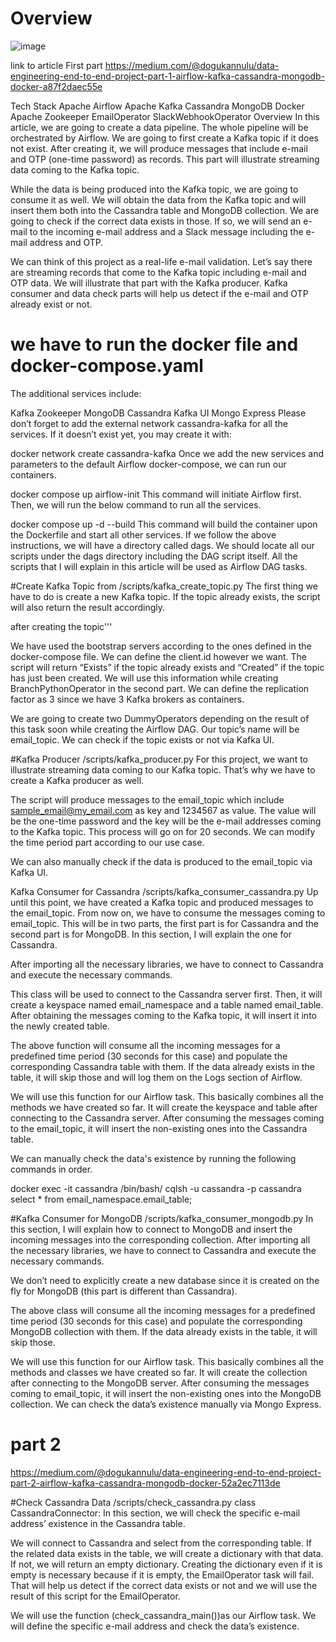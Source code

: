 # Overview

![image](https://github.com/dogukannulu/airflow_kafka_cassandra_mongodb/assets/91257958/b5ffd185-e046-43cc-ace6-cb7c4069d95f)

link to article First part
https://medium.com/@dogukannulu/data-engineering-end-to-end-project-part-1-airflow-kafka-cassandra-mongodb-docker-a87f2daec55e


Tech Stack
Apache Airflow
Apache Kafka
Cassandra
MongoDB
Docker
Apache Zookeeper
EmailOperator
SlackWebhookOperator
Overview
In this article, we are going to create a data pipeline. The whole pipeline will be orchestrated by Airflow. We are going to first create a Kafka topic if it does not exist. After creating it, we will produce messages that include e-mail and OTP (one-time password) as records. This part will illustrate streaming data coming to the Kafka topic.

While the data is being produced into the Kafka topic, we are going to consume it as well. We will obtain the data from the Kafka topic and will insert them both into the Cassandra table and MongoDB collection. We are going to check if the correct data exists in those. If so, we will send an e-mail to the incoming e-mail address and a Slack message including the e-mail address and OTP.

We can think of this project as a real-life e-mail validation. Let’s say there are streaming records that come to the Kafka topic including e-mail and OTP data. We will illustrate that part with the Kafka producer. Kafka consumer and data check parts will help us detect if the e-mail and OTP already exist or not.


# we have to run the docker file and docker-compose.yaml


The additional services include:

Kafka
Zookeeper
MongoDB
Cassandra
Kafka UI
Mongo Express
Please don’t forget to add the external network cassandra-kafka for all the services. If it doesn’t exist yet, you may create it with:

docker network create cassandra-kafka
Once we add the new services and parameters to the default Airflow docker-compose, we can run our containers.

docker compose up airflow-init
This command will initiate Airflow first. Then, we will run the below command to run all the services.

docker compose up -d --build
This command will build the container upon the Dockerfile and start all other services. If we follow the above instructions, we will have a directory called dags. We should locate all our scripts under the dags directory including the DAG script itself. All the scripts that I will explain in this article will be used as Airflow DAG tasks.


#Create Kafka Topic from /scripts/kafka_create_topic.py
The first thing we have to do is create a new Kafka topic. If the topic already exists, the script will also return the result accordingly.

after creating the topic'''

We have used the bootstrap servers according to the ones defined in the docker-compose file. We can define the client.id however we want. The script will return “Exists” if the topic already exists and “Created” if the topic has just been created. We will use this information while creating BranchPythonOperator in the second part. We can define the replication factor as 3 since we have 3 Kafka brokers as containers.

We are going to create two DummyOperators depending on the result of this task soon while creating the Airflow DAG. Our topic’s name will be email_topic. We can check if the topic exists or not via Kafka UI.



#Kafka Producer /scripts/kafka_producer.py
For this project, we want to illustrate streaming data coming to our Kafka topic. That’s why we have to create a Kafka producer as well.

The script will produce messages to the email_topic which include sample_email@my_email.com as key and 1234567 as value. The value will be the one-time password and the key will be the e-mail addresses coming to the Kafka topic. This process will go on for 20 seconds. We can modify the time period part according to our use case.

We can also manually check if the data is produced to the email_topic via Kafka UI.


Kafka Consumer for Cassandra /scripts/kafka_consumer_cassandra.py
Up until this point, we have created a Kafka topic and produced messages to the email_topic. From now on, we have to consume the messages coming to email_topic. This will be in two parts, the first part is for Cassandra and the second part is for MongoDB. In this section, I will explain the one for Cassandra.

After importing all the necessary libraries, we have to connect to Cassandra and execute the necessary commands.

This class will be used to connect to the Cassandra server first. Then, it will create a keyspace named email_namespace and a table named email_table. After obtaining the messages coming to the Kafka topic, it will insert it into the newly created table.


The above function will consume all the incoming messages for a predefined time period (30 seconds for this case) and populate the corresponding Cassandra table with them. If the data already exists in the table, it will skip those and will log them on the Logs section of Airflow.


We will use this function for our Airflow task. This basically combines all the methods we have created so far. It will create the keyspace and table after connecting to the Cassandra server. After consuming the messages coming to the email_topic, it will insert the non-existing ones into the Cassandra table.

We can manually check the data's existence by running the following commands in order.

docker exec -it cassandra /bin/bash/
cqlsh -u cassandra -p cassandra
select * from email_namespace.email_table;


#Kafka Consumer for MongoDB /scripts/kafka_consumer_mongodb.py
In this section, I will explain how to connect to MongoDB and insert the incoming messages into the corresponding collection. After importing all the necessary libraries, we have to connect to Cassandra and execute the necessary commands.

We don’t need to explicitly create a new database since it is created on the fly for MongoDB (this part is different than Cassandra).

The above class will consume all the incoming messages for a predefined time period (30 seconds for this case) and populate the corresponding MongoDB collection with them. If the data already exists in the table, it will skip those.

We will use this function for our Airflow task. This basically combines all the methods and classes we have created so far. It will create the collection after connecting to the MongoDB server. After consuming the messages coming to email_topic, it will insert the non-existing ones into the MongoDB collection.
We can check the data’s existence manually via Mongo Express.




# part 2
https://medium.com/@dogukannulu/data-engineering-end-to-end-project-part-2-airflow-kafka-cassandra-mongodb-docker-52a2ec7113de

#Check Cassandra Data /scripts/check_cassandra.py  class CassandraConnector:
In this section, we will check the specific e-mail address’ existence in the Cassandra table.

We will connect to Cassandra and select from the corresponding table. If the related data exists in the table, we will create a dictionary with that data. If not, we will return an empty dictionary. Creating the dictionary even if it is empty is necessary because if it is empty, the EmailOperator task will fail. That will help us detect if the correct data exists or not and we will use the result of this script for the EmailOperator.

We will use the function (check_cassandra_main())as our Airflow task. We will define the specific e-mail address and check the data’s existence.


